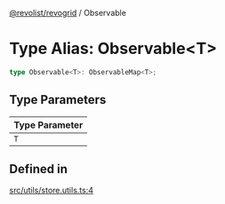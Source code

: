 [@revolist/revogrid](README.md) / Observable

# Type Alias: Observable\<T\>

```ts
type Observable<T>: ObservableMap<T>;
```

## Type Parameters

| Type Parameter |
| ------ |
| `T` |

## Defined in

[src/utils/store.utils.ts:4](https://github.com/revolist/revogrid/blob/25ca3c23eae2ed21be1e6ef1fe2d086a3aef0cb1/src/utils/store.utils.ts#L4)
